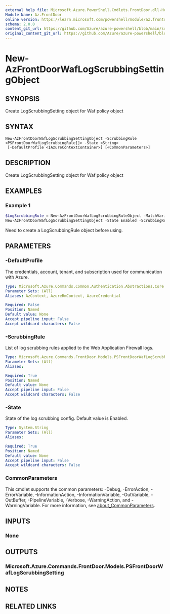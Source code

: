 ```yaml
---
external help file: Microsoft.Azure.PowerShell.Cmdlets.FrontDoor.dll-Help.xml
Module Name: Az.FrontDoor
online version: https://learn.microsoft.com/powershell/module/az.frontdoor/new-azfrontdoorwaflogscrubbingsettingobject
schema: 2.0.0
content_git_url: https://github.com/Azure/azure-powershell/blob/main/src/FrontDoor/FrontDoor/help/New-AzFrontDoorWafLogScrubbingSettingObject.md
original_content_git_url: https://github.com/Azure/azure-powershell/blob/main/src/FrontDoor/FrontDoor/help/New-AzFrontDoorWafLogScrubbingSettingObject.md
---
```


# New-AzFrontDoorWafLogScrubbingSettingObject

## SYNOPSIS
Create LogScrubbingSetting object for Waf policy object

## SYNTAX

```
New-AzFrontDoorWafLogScrubbingSettingObject -ScrubbingRule <PSFrontDoorWafLogScrubbingRule[]> -State <String>
 [-DefaultProfile <IAzureContextContainer>] [<CommonParameters>]
```

## DESCRIPTION
Create LogScrubbingSetting object for Waf policy object

## EXAMPLES

### Example 1
```powershell
$LogScrubbingRule = New-AzFrontDoorWafLogScrubbingRuleObject -MatchVariable "RequestHeaderNames" -SelectorMatchOperator "EqualsAny" -State "Enabled"
New-AzFrontDoorWafLogScrubbingSettingObject -State Enabled -ScrubbingRule @($LogScrubbingRule)
```

Need to create a LogScrubbingRule object before using.

## PARAMETERS

### -DefaultProfile
The credentials, account, tenant, and subscription used for communication with Azure.

```yaml
Type: Microsoft.Azure.Commands.Common.Authentication.Abstractions.Core.IAzureContextContainer
Parameter Sets: (All)
Aliases: AzContext, AzureRmContext, AzureCredential

Required: False
Position: Named
Default value: None
Accept pipeline input: False
Accept wildcard characters: False
```

### -ScrubbingRule
List of log scrubbing rules applied to the Web Application Firewall logs.

```yaml
Type: Microsoft.Azure.Commands.FrontDoor.Models.PSFrontDoorWafLogScrubbingRule[]
Parameter Sets: (All)
Aliases:

Required: True
Position: Named
Default value: None
Accept pipeline input: False
Accept wildcard characters: False
```

### -State
State of the log scrubbing config.
Default value is Enabled.

```yaml
Type: System.String
Parameter Sets: (All)
Aliases:

Required: True
Position: Named
Default value: None
Accept pipeline input: False
Accept wildcard characters: False
```

### CommonParameters
This cmdlet supports the common parameters: -Debug, -ErrorAction, -ErrorVariable, -InformationAction, -InformationVariable, -OutVariable, -OutBuffer, -PipelineVariable, -Verbose, -WarningAction, and -WarningVariable. For more information, see [about_CommonParameters](http://go.microsoft.com/fwlink/?LinkID=113216).

## INPUTS

### None

## OUTPUTS

### Microsoft.Azure.Commands.FrontDoor.Models.PSFrontDoorWafLogScrubbingSetting

## NOTES

## RELATED LINKS
